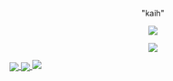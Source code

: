 <p align="center">"kaih"</p>
<p align="center"> 
  <img src="https://komarev.com/ghpvc/?username=mir1472"/> 
</p>

<p align="center">
  <a href="https://github.com/kcih">
    <img src="https://discord.c99.nl/widget/theme-4/849604824047812629.png"/>
     </a>
</p>



<a href="https://github.com/kcih">
  <img align="center" src="https://github-readme-stats.vercel.app/api/top-langs/?username=kcih&layout=compact&theme=dark" />
  <a href="https://github.com/kcih?tab=repositories">
<img align="center" src="https://github-readme-stats.vercel.app/api/?username=kcih&title_color=4F8CC9&text_color=9f9f9f&show_icons=true&bg_color=00000000&hide_border=true&icon_color=4F8CC9&hide_title=true&count_private=true&include_all_commits=true" />
  <a href="https://github.com/kcih?tab=repositories">
<img src="https://github-profile-trophy.vercel.app/api/pin/?username=kcih&margin-w=25&margin-h=25&column=7&theme=darkhub" />
